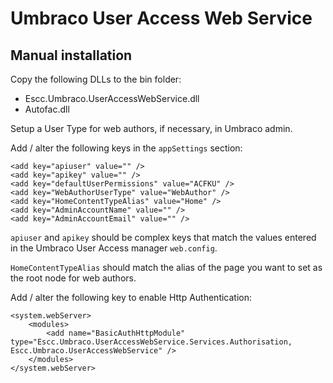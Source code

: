 # Umbraco User Access Web Service

## Manual installation

Copy the following DLLs to the bin folder:

* Escc.Umbraco.UserAccessWebService.dll
* Autofac.dll

Setup a User Type for web authors, if necessary, in Umbraco admin.

Add / alter the following keys in the `appSettings` section:

	<add key="apiuser" value="" />
	<add key="apikey" value="" />
	<add key="defaultUserPermissions" value="ACFKU" />
	<add key="WebAuthorUserType" value="WebAuthor" />
	<add key="HomeContentTypeAlias" value="Home" />
	<add key="AdminAccountName" value="" />
    <add key="AdminAccountEmail" value="" />

`apiuser` and `apikey` should be complex keys that match the values entered in the Umbraco User Access manager `web.config`.

`HomeContentTypeAlias` should match the alias of the page you want to set as the root node for web authors.

Add / alter the following key to enable Http Authentication:

	<system.webServer>
	    <modules>
	        <add name="BasicAuthHttpModule" type="Escc.Umbraco.UserAccessWebService.Services.Authorisation, Escc.Umbraco.UserAccessWebService" />
	    </modules>
	</system.webServer>

